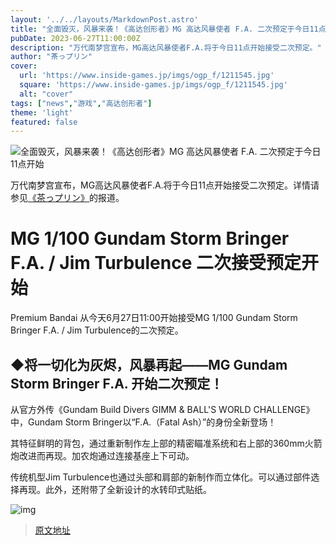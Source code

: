 ```yaml
---
layout: '../../layouts/MarkdownPost.astro'
title: "全面毁灭，风暴来袭！《高达创形者》MG 高达风暴使者 F.A. 二次预定于今日11点开始"
pubDate: 2023-06-27T11:00:00Z
description: "万代南梦宫宣布，MG高达风暴使者F.A.将于今日11点开始接受二次预定。"
author: "茶っプリン"
cover:
  url: 'https://www.inside-games.jp/imgs/ogp_f/1211545.jpg'
  square: 'https://www.inside-games.jp/imgs/ogp_f/1211545.jpg'
  alt: "cover"
tags: ["news","游戏","高达创形者"]
theme: 'light'
featured: false
---
```

![全面毁灭，风暴来袭！《高达创形者》MG 高达风暴使者 F.A. 二次预定于今日11点开始](https://www.inside-games.jp/imgs/ogp_f/1211545.jpg)

万代南梦宫宣布，MG高达风暴使者F.A.将于今日11点开始接受二次预定。详情请参见<a href="/author/10181/recent/%E8%8C%B6%E3%81%A3%E3%83%97%E3%83%AA%E3%83%B3">《茶っプリン》</a>的报道。

# MG 1/100 Gundam Storm Bringer F.A. / Jim Turbulence 二次接受预定开始

Premium Bandai 从今天6月27日11:00开始接受MG 1/100 Gundam Storm Bringer F.A. / Jim Turbulence的二次预定。

## ◆将一切化为灰烬，风暴再起——MG Gundam Storm Bringer F.A. 开始二次预定！

从官方外传《Gundam Build Divers GIMM & BALL'S WORLD CHALLENGE》中，Gundam Storm Bringer以“F.A.（Fatal Ash）”的身份全新登场！

其特征鲜明的背包，通过重新制作左上部的精密瞄准系统和右上部的360mm火箭炮改进而再现。加农炮通过连接基座上下可动。

传统机型Jim Turbulence也通过头部和肩部的新制作而立体化。可以通过部件选择再现。此外，还附带了全新设计的水转印式贴纸。 

![img](https://www.inside-games.jp/imgs/zoom/1211536.jpg)

>[原文地址](https://www.inside-games.jp/article/2023/06/27/146829.html)  